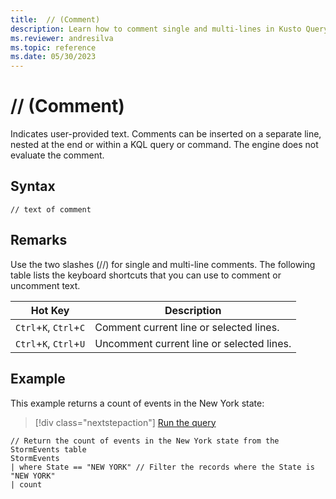 ```yaml
---
title:  // (Comment)
description: Learn how to comment single and multi-lines in Kusto Query Language.
ms.reviewer: andresilva
ms.topic: reference
ms.date: 05/30/2023
---
```

# // (Comment)

Indicates user-provided text. Comments can be inserted on a separate line, nested at the end or within a KQL query or command. The engine does not evaluate the comment. 

## Syntax

```kusto
// text of comment
```

## Remarks

Use the two slashes (//) for single and multi-line comments. The following table lists the keyboard shortcuts that you can use to comment or uncomment text.

| Hot Key  | Description  |
| ------------ | ------------ |
| `Ctrl`+`K`, `Ctrl`+`C`  | Comment current line or selected lines.  |
| `Ctrl`+`K`, `Ctrl`+`U`  | Uncomment current line or selected lines.  |

## Example

This example returns a count of events in the New York state:

> [!div class="nextstepaction"]
> <a href="https://dataexplorer.azure.com/clusters/help/databases/Samples?query=H4sIAAAAAAAAA02OMQ6DMBAEe16x4gN+ASVpIhGJFBElIYuwAj7pfECTxyfGKWhHO6N1Di1t1QCbiEHWYJAR3BgswmfccEcn+ka03ohRZTn43USXOk+tf84sTqT4YJ+oaZWkqkLZ1A90t/Zawjlc/GzUo6McRF/xv8/l5Ph4cn69494XVG+MV7IAAAA=" target="_blank">Run the query</a>

```kusto
// Return the count of events in the New York state from the StormEvents table
StormEvents
| where State == "NEW YORK" // Filter the records where the State is "NEW YORK"
| count
```